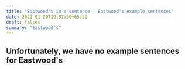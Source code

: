 ```yaml
---
title: "Eastwood's in a sentence | Eastwood's example sentences"
date: 2021-01-20T19:57:50+05:30
draft: falses
summary: "Eastwood's"
---
```

## Unfortunately, we have no example sentences for Eastwood's                 
